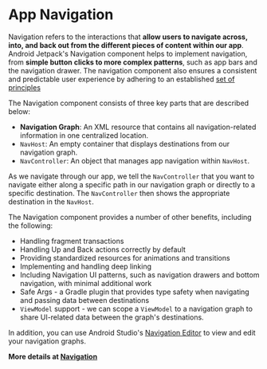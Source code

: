 # App Navigation
Navigation refers to the interactions that **allow users to navigate across, into, and back out from
the different pieces of content within our app**. Android Jetpack's Navigation component helps to
implement navigation, from **simple button clicks to more complex patterns**, such as app bars and the
navigation drawer. The navigation component also ensures a consistent and predictable user 
experience by adhering to an established [set of principles](https://developer.android.com/guide/navigation/navigation-principles)

The Navigation component consists of three key parts that are described below:
* **Navigation Graph**: An XML resource that contains all navigation-related information in one
  centralized location.
* `NavHost`: An empty container that displays destinations from our navigation graph.
* `NavController`: An object that manages app navigation within `NavHost`.

As we navigate through our app, we tell the `NavController` that you want to navigate either along
a specific path in our navigation graph or directly to a specific destination. The `NavController`
then shows the appropriate destination in the `NavHost`.

The Navigation component provides a number of other benefits, including the following:
* Handling fragment transactions
* Handling Up and Back actions correctly by default
* Providing standardized resources for animations and transitions
* Implementing and handling deep linking
* Including Navigation UI patterns, such as navigation drawers and bottom navigation, with minimal
    additional work
* Safe Args - a Gradle plugin that provides type safety when navigating and passing data between
    destinations
* `ViewModel` support - we can scope a `ViewModel` to a navigation graph to share UI-related data
    between the graph's destinations.

In addition, you can use Android Studio's [Navigation Editor](https://developer.android.com/guide/navigation/navigation-getting-started) 
to view and edit your navigation graphs.

**More details at [Navigation](https://developer.android.com/guide/navigation)**